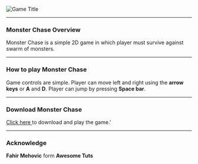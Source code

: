 
![Game Title](https://user-images.githubusercontent.com/42789915/171847527-990feb58-f741-4cd7-afb3-88efa1112fc9.jpg)

<hr>

### Monster Chase Overview

Monster Chase is a simple 2D game in which player must survive against swarm of monsters. 

<hr>

### How to play Monster Chase

Game controls are simple. Player can move left and right using the **arrow keys** or **A** and **D**. Player can jump by pressing **Space bar**. 

<hr>

### Download Monster Chase
[Click here  ](https://github.com/dinuka1998/monster-chase/tree/main/(Downloads) "Click here") to download and play the game.'

<hr>

### Acknowledge

**Fahir Mehovic** form **Awesome Tuts**
